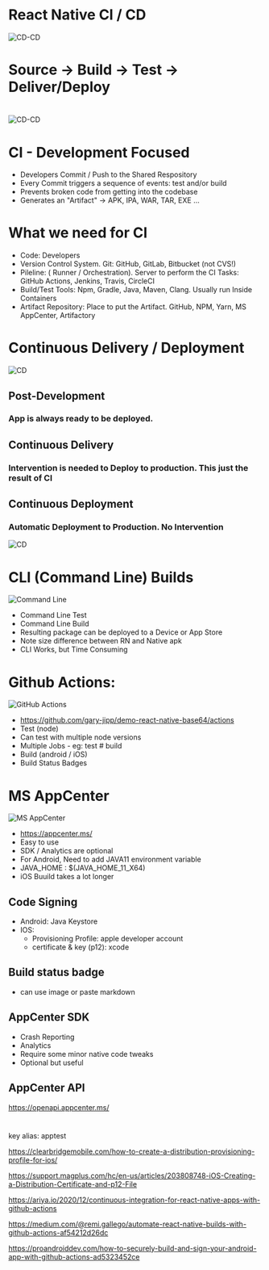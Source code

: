 # React Native CI / CD
![CD-CD](__asset/01.png)
# Source -> Build -> Test -> Deliver/Deploy
#
#
![CD-CD](__asset/02-CI.png)


# CI - Development Focused
  - Developers Commit / Push to the Shared Respository
  - Every Commit triggers a sequence of events: test and/or build
  - Prevents broken code from getting into the codebase
  - Generates an "Artifact" -> APK, IPA, WAR, TAR, EXE ...

# What we need for CI
 - Code:  Developers
 - Version Control System. Git:  GitHub, GitLab, Bitbucket  (not CVS!)
 - Pileline: ( Runner / Orchestration).  Server to perform the CI Tasks:  GitHub Actions, Jenkins, Travis, CircleCI
 - Build/Test Tools:  Npm, Gradle, Java, Maven, Clang.  Usually run Inside Containers
 - Artifact Repository:  Place to put the Artifact.  GitHub, NPM, Yarn, MS AppCenter, Artifactory

#
#
#
#
#
#
#
#
#
#
#

# Continuous Delivery / Deployment
![CD](__asset/03.png)

## Post-Development
### App is always ready to be deployed.

## Continuous Delivery
### Intervention is needed to Deploy to production.  This just the result of CI
## Continuous Deployment
### Automatic Deployment to Production. No Intervention

![CD](__asset/04.jpg)

#
#
#
#
#
#
#
#
#
#


# CLI (Command Line) Builds
![Command Line](__asset/05.CLI-Build.png)
- Command Line Test
- Command Line Build
- Resulting package can be deployed to a Device or App Store
- Note size difference between RN and Native apk
- CLI Works, but Time Consuming
#
#
#
#
#
#
#
#
#
#

# Github Actions:
![GitHub Actions](__asset/06.GitHub.jpeg)
  - https://github.com/gary-jipp/demo-react-native-base64/actions
  - Test (node)
  - Can test with multiple node versions
  - Multiple Jobs - eg: test # build
  - Build (android / iOS)
  - Build Status Badges
#
#
#
#
#
#
#
# MS AppCenter
![MS AppCenter](__asset/07.MSAppcenter.jpeg)
- https://appcenter.ms/
- Easy to use
- SDK / Analytics are optional
- For Android, Need to add JAVA11 environment variable
- JAVA_HOME : $(JAVA_HOME_11_X64)
- iOS Buuild takes a lot longer

## Code Signing
- Android:  Java Keystore
- IOS:
  - Provisioning Profile: apple developer account
  - certificate & key (p12): xcode

## Build status badge
 - can use image or paste markdown

## AppCenter SDK
 - Crash Reporting
 - Analytics
 - Require some minor native code tweaks
 - Optional but useful

## AppCenter API
https://openapi.appcenter.ms/
#
#
key alias: apptest

https://clearbridgemobile.com/how-to-create-a-distribution-provisioning-profile-for-ios/

https://support.magplus.com/hc/en-us/articles/203808748-iOS-Creating-a-Distribution-Certificate-and-p12-File

https://ariya.io/2020/12/continuous-integration-for-react-native-apps-with-github-actions

https://medium.com/@remi.gallego/automate-react-native-builds-with-github-actions-af54212d26dc

https://proandroiddev.com/how-to-securely-build-and-sign-your-android-app-with-github-actions-ad5323452ce
